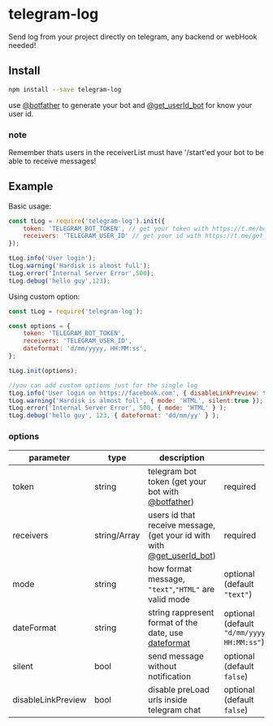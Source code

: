 # telegram-log
Send log from your project directly on telegram, any backend or webHook needed!

## Install

```sh
npm install --save telegram-log
```

use [@botfather](https://t.me/botfather) to generate your bot and [@get_userId_bot](https://t.me/get_userId_bot) for know your user id.

### note
Remember thats users in the receiverList must have '/start'ed your bot to be able to receive messages!

## Example 

Basic usage:

```js
const tLog = require('telegram-log').init({
	token: 'TELEGRAM_BOT_TOKEN', // get your token with https://t.me/botfather
	receivers: 'TELEGRAM_USER_ID' // get your id with https://t.me/get_userId_bot
});

tLog.info('User login');
tLog.warning('Hardisk is almost full');
tLog.error('Internal Server Error',500);
tLog.debug('hello guy',123);
```
Using custom option:

```js
const tLog = require('telegram-log');

const options = {
	token: 'TELEGRAM_BOT_TOKEN',
	receivers: 'TELEGRAM_USER_ID',
	dateformat: 'd/mm/yyyy, HH:MM:ss',
};

tLog.init(options);

//you can add custom options just for the single log
tLog.info('User login on https://facebook.com', { disableLinkPreview: true } );
tLog.warning('Hardisk is almost full', { mode: 'HTML', silent:true });
tLog.error('Internal Server Error', 500, { mode: 'HTML' } );
tLog.debug('hello guy', 123, { dateformat: 'dd/mm/yy' } );
```

### options


| parameter | type | description | |
| ------ | ------ | ------ | ------ |
| token | string | telegram bot token (get your bot with [@botfather](https://t.me/botfather)) | required |
| receivers | string/Array | users id that receive message, (get your id with with [@get_userId_bot](https://t.me/get_userId_bot)) | required |
| mode | string| how format message, `"text"`,`"HTML"` are valid mode | optional (default `"text"`) |
| dateFormat   | string | string rappresent format of the date, use [dateformat](https://www.npmjs.com/package/dateformat) | optional (default `"d/mm/yyyy, HH:MM:ss"`) |
| silent       | bool | send message without notification | optional (default `false`) |
| disableLinkPreview  | bool | disable preLoad urls inside telegram chat | optional (default `false`) |